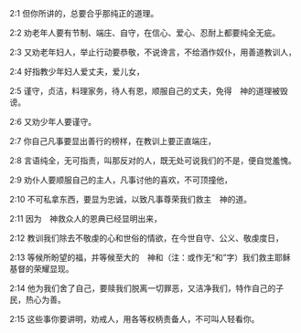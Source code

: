 <a id="1"></a>2:1  但你所讲的，总要合乎那纯正的道理。  

<a id="2"></a>2:2  劝老年人要有节制、端庄、自守，在信心、爱心、忍耐上都要纯全无疵。  

<a id="3"></a>2:3  又劝老年妇人，举止行动要恭敬，不说谗言，不给酒作奴仆，用善道教训人，  

<a id="4"></a>2:4  好指教少年妇人爱丈夫，爱儿女，  

<a id="5"></a>2:5  谨守，贞洁，料理家务，待人有恩，顺服自己的丈夫，免得　神的道理被毁谤。  

<a id="6"></a>2:6  又劝少年人要谨守。  

<a id="7"></a>2:7  你自己凡事要显出善行的榜样，在教训上要正直端庄，  

<a id="8"></a>2:8  言语纯全，无可指责，叫那反对的人，既无处可说我们的不是，便自觉羞愧。  

<a id="9"></a>2:9  劝仆人要顺服自己的主人，凡事讨他的喜欢，不可顶撞他，  

<a id="10"></a>2:10  不可私拿东西，要显为忠诚，以致凡事尊荣我们救主　神的道。  

<a id="11"></a>2:11  因为　神救众人的恩典已经显明出来，  

<a id="12"></a>2:12  教训我们除去不敬虔的心和世俗的情欲，在今世自守、公义、敬虔度日，  

<a id="13"></a>2:13  等候所盼望的福，并等候至大的　神和（注：或作无“和”字）我们救主耶稣基督的荣耀显现。  

<a id="14"></a>2:14  他为我们舍了自己，要赎我们脱离一切罪恶，又洁净我们，特作自己的子民，热心为善。  

<a id="15"></a>2:15  这些事你要讲明，劝戒人，用各等权柄责备人，不可叫人轻看你。  
